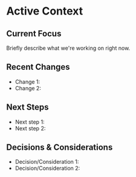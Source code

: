 # Active Context

## Current Focus
Briefly describe what we're working on right now.

## Recent Changes
- Change 1:
- Change 2:

## Next Steps
- Next step 1:
- Next step 2:

## Decisions & Considerations
- Decision/Consideration 1:
- Decision/Consideration 2:
